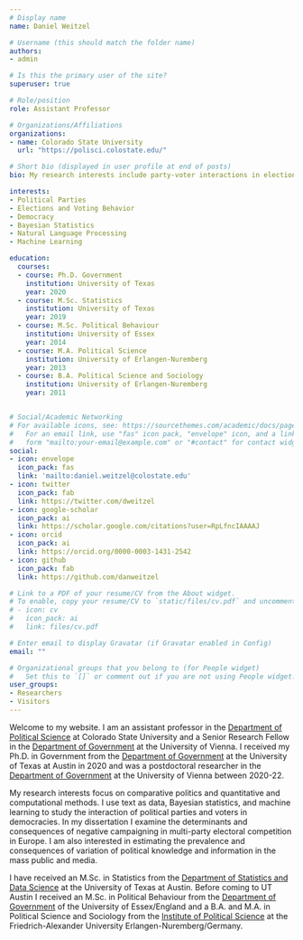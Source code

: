 ```yaml
---
# Display name
name: Daniel Weitzel

# Username (this should match the folder name)
authors:
- admin

# Is this the primary user of the site?
superuser: true

# Role/position
role: Assistant Professor

# Organizations/Affiliations
organizations:
- name: Colorado State University
  url: "https://polisci.colostate.edu/"

# Short bio (displayed in user profile at end of posts)
bio: My research interests include party-voter interactions in elections and quantitative and computational methods.

interests:
- Political Parties
- Elections and Voting Behavior
- Democracy
- Bayesian Statistics
- Natural Language Processing
- Machine Learning

education:
  courses:
  - course: Ph.D. Government
    institution: University of Texas
    year: 2020
  - course: M.Sc. Statistics
    institution: University of Texas
    year: 2019
  - course: M.Sc. Political Behaviour
    institution: University of Essex
    year: 2014
  - course: M.A. Political Science
    institution: University of Erlangen-Nuremberg
    year: 2013
  - course: B.A. Political Science and Sociology
    institution: University of Erlangen-Nuremberg
    year: 2011


# Social/Academic Networking
# For available icons, see: https://sourcethemes.com/academic/docs/page-builder/#icons
#   For an email link, use "fas" icon pack, "envelope" icon, and a link in the
#   form "mailto:your-email@example.com" or "#contact" for contact widget.
social:
- icon: envelope
  icon_pack: fas
  link: 'mailto:daniel.weitzel@colostate.edu'
- icon: twitter
  icon_pack: fab
  link: https://twitter.com/dweitzel
- icon: google-scholar
  icon_pack: ai
  link: https://scholar.google.com/citations?user=RpLfncIAAAAJ
- icon: orcid
  icon_pack: ai
  link: https://orcid.org/0000-0003-1431-2542
- icon: github
  icon_pack: fab
  link: https://github.com/danweitzel

# Link to a PDF of your resume/CV from the About widget.
# To enable, copy your resume/CV to `static/files/cv.pdf` and uncomment the lines below.
# - icon: cv
#   icon_pack: ai
#   link: files/cv.pdf

# Enter email to display Gravatar (if Gravatar enabled in Config)
email: ""

# Organizational groups that you belong to (for People widget)
#   Set this to `[]` or comment out if you are not using People widget.
user_groups:
- Researchers
- Visitors
---
```


Welcome to my website. I am an assistant professor in the [Department of Political Science](https://polisci.colostate.edu/) at Colorado State University and a Senior Research Fellow  in the [Department of Government](https://staatswissenschaft.univie.ac.at/en/page/3/) at the University of Vienna. I received my Ph.D. in Government from the [Department of Government](https://liberalarts.utexas.edu/government/) at the University of Texas at Austin in 2020 and was a postdoctoral researcher in the [Department of Government](https://staatswissenschaft.univie.ac.at/en/page/3/) at the University of Vienna between 2020-22.

My research interests focus on comparative politics and quantitative and computational methods. I use text as data, Bayesian statistics, and machine learning to study the interaction of political parties and voters in democracies. In my dissertation I examine the determinants and consequences of negative campaigning in multi-party electoral competition in Europe. I am also interested in estimating the prevalence and consequences of variation of political knowledge and information in the mass public and media.

I have received an M.Sc. in Statistics from the [Department of Statistics and Data Science](https://stat.utexas.edu/) at the University of Texas at Austin. Before coming to UT Austin I received an M.Sc. in Political Behaviour from the [Department of Government](https://www.essex.ac.uk/departments/government) of the University of Essex/England and a B.A. and M.A. in Political Science and Sociology from the [Institute of Political Science](https://www.pol.phil.fau.eu/) at the Friedrich-Alexander University Erlangen-Nuremberg/Germany.
